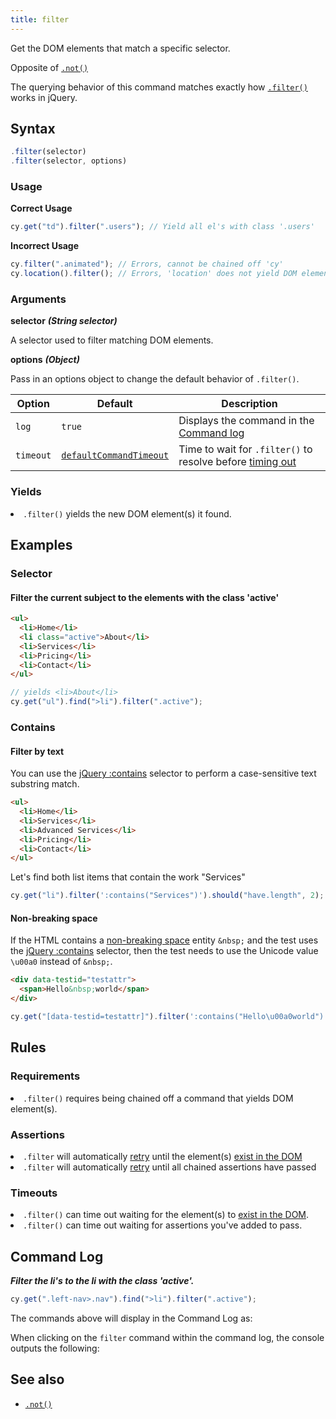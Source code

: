 ```yaml
---
title: filter
---
```


Get the DOM elements that match a specific selector.

<Alert type="info">

Opposite of [`.not()`](/api/commands/not)

</Alert>

<Alert type="info">

The querying behavior of this command matches exactly how [`.filter()`](http://api.jquery.com/filter) works in jQuery.

</Alert>

## Syntax

```javascript
.filter(selector)
.filter(selector, options)
```

### Usage

**<Icon name="check-circle" color="green"></Icon> Correct Usage**

```javascript
cy.get("td").filter(".users"); // Yield all el's with class '.users'
```

**<Icon name="exclamation-triangle" color="red"></Icon> Incorrect Usage**

```javascript
cy.filter(".animated"); // Errors, cannot be chained off 'cy'
cy.location().filter(); // Errors, 'location' does not yield DOM element
```

### Arguments

**<Icon name="angle-right"></Icon> selector** **_(String selector)_**

A selector used to filter matching DOM elements.

**<Icon name="angle-right"></Icon> options** **_(Object)_**

Pass in an options object to change the default behavior of `.filter()`.

| Option    | Default                                                              | Description                                                                              |
| --------- | -------------------------------------------------------------------- | ---------------------------------------------------------------------------------------- |
| `log`     | `true`                                                               | Displays the command in the [Command log](/guides/core-concepts/test-runner#Command-Log) |
| `timeout` | [`defaultCommandTimeout`](/guides/references/configuration#Timeouts) | Time to wait for `.filter()` to resolve before [timing out](#Timeouts)                   |

### Yields [<Icon name="question-circle"/>](introduction-to-cypress#Subject-Management)

<List><li>`.filter()` yields the new DOM element(s) it found.</li></List>

## Examples

### Selector

#### Filter the current subject to the elements with the class 'active'

```html
<ul>
  <li>Home</li>
  <li class="active">About</li>
  <li>Services</li>
  <li>Pricing</li>
  <li>Contact</li>
</ul>
```

```javascript
// yields <li>About</li>
cy.get("ul").find(">li").filter(".active");
```

### Contains

#### Filter by text

You can use the [jQuery :contains](https://api.jquery.com/contains-selector/) selector to perform a case-sensitive text substring match.

```html
<ul>
  <li>Home</li>
  <li>Services</li>
  <li>Advanced Services</li>
  <li>Pricing</li>
  <li>Contact</li>
</ul>
```

Let's find both list items that contain the work "Services"

```javascript
cy.get("li").filter(':contains("Services")').should("have.length", 2);
```

#### Non-breaking space

If the HTML contains a [non-breaking space](https://en.wikipedia.org/wiki/Non-breaking_space) entity `&nbsp;` and the test uses the [jQuery :contains](https://api.jquery.com/contains-selector/) selector, then the test needs to use the Unicode value `\u00a0` instead of `&nbsp;`.

```html
<div data-testid="testattr">
  <span>Hello&nbsp;world</span>
</div>
```

```javascript
cy.get("[data-testid=testattr]").filter(':contains("Hello\u00a0world")');
```

## Rules

### Requirements [<Icon name="question-circle"/>](introduction-to-cypress#Chains-of-Commands)

<List><li>`.filter()` requires being chained off a command that yields DOM element(s).</li></List>

### Assertions [<Icon name="question-circle"/>](introduction-to-cypress#Assertions)

<List><li>`.filter` will automatically [retry](/guides/core-concepts/retry-ability) until the element(s) [exist in the DOM](/guides/core-concepts/introduction-to-cypress#Default-Assertions)</li><li>`.filter` will automatically [retry](/guides/core-concepts/retry-ability) until all chained assertions have passed</li></List>

### Timeouts [<Icon name="question-circle"/>](introduction-to-cypress#Timeouts)

<List><li>`.filter()` can time out waiting for the element(s) to [exist in the DOM](/guides/core-concepts/introduction-to-cypress#Default-Assertions).</li><li>`.filter()` can time out waiting for assertions you've added to pass.</li></List>

## Command Log

**_Filter the li's to the li with the class 'active'._**

```javascript
cy.get(".left-nav>.nav").find(">li").filter(".active");
```

The commands above will display in the Command Log as:

<DocsImage src="/img/api/filter/filter-el-by-selector.png" alt="Command Log filter" ></DocsImage>

When clicking on the `filter` command within the command log, the console outputs the following:

<DocsImage src="/img/api/filter/console-shows-list-and-filtered-element.png" alt="console.log filter" ></DocsImage>

## See also

- [`.not()`](/api/commands/not)
